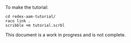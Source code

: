 To make the tutorial:

```
cd redex-aam-tutorial/
raco link .
scribble +m tutorial.scrbl
```

This document is a work in progress and is not complete.
